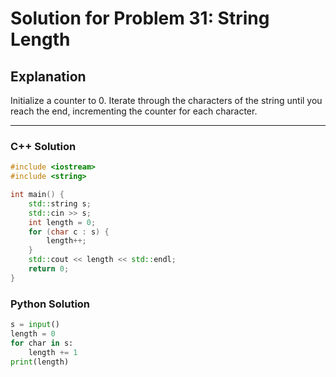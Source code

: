 # Solution for Problem 31: String Length

## Explanation
Initialize a counter to 0. Iterate through the characters of the string until you reach the end, incrementing the counter for each character.

---

### C++ Solution
```cpp
#include <iostream>
#include <string>

int main() {
    std::string s;
    std::cin >> s;
    int length = 0;
    for (char c : s) {
        length++;
    }
    std::cout << length << std::endl;
    return 0;
}
```

### Python Solution
```python
s = input()
length = 0
for char in s:
    length += 1
print(length)
```
